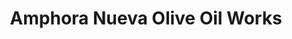 ---
title: "Amphora Nueva Olive Oil Works"
url: /castro-valley/amphora-nueva-olive-oil-works/
shop: general
---